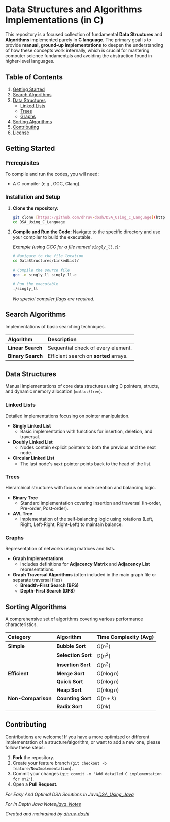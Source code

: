 # Data Structures and Algorithms Implementations (in C)

This repository is a focused collection of fundamental **Data Structures** and **Algorithms** implemented purely in **C language**. The primary goal is to provide **manual, ground-up implementations** to deepen the understanding of how these concepts work internally, which is crucial for mastering computer science fundamentals and avoiding the abstraction found in higher-level languages.

## Table of Contents

1.  [Getting Started](https://www.google.com/search?q=%23getting-started)
2.  [Search Algorithms](https://www.google.com/search?q=%23search-algorithms)
3.  [Data Structures](https://www.google.com/search?q=%23data-structures)
      * [Linked Lists](https://www.google.com/search?q=%23linked-lists)
      * [Trees](https://www.google.com/search?q=%23trees)
      * [Graphs](https://www.google.com/search?q=%23graphs)
4.  [Sorting Algorithms](https://www.google.com/search?q=%23sorting-algorithms)
5.  [Contributing](https://www.google.com/search?q=%23contributing)
6.  [License](https://www.google.com/search?q=%23license)

## Getting Started

### Prerequisites

To compile and run the codes, you will need:

  * A C compiler (e.g., GCC, Clang).

### Installation and Setup

1.  **Clone the repository:**

    ```bash
    git clone [https://github.com/dhruv-dosh/DSA_Using_C_Language](https://github.com/dhruv-dosh/DSA_Using_C_Language)
    cd DSA_Using_C_Language
    ```

2.  **Compile and Run the Code:**
    Navigate to the specific directory and use your compiler to build the executable.

    *Example (using GCC for a file named `singly_ll.c`):*

    ```bash
    # Navigate to the file location
    cd DataStructures/LinkedList/

    # Compile the source file
    gcc -o singly_ll singly_ll.c

    # Run the executable
    ./singly_ll
    ```

    *No special compiler flags are required.*

## Search Algorithms

Implementations of basic searching techniques.

| Algorithm | Description |
| :--- | :--- |
| **Linear Search** | Sequential check of every element. |
| **Binary Search** | Efficient search on **sorted** arrays. |

## Data Structures

Manual implementations of core data structures using C pointers, structs, and dynamic memory allocation (`malloc`/`free`).

### Linked Lists

Detailed implementations focusing on pointer manipulation.

  * **Singly Linked List**
      * Basic implementation with functions for insertion, deletion, and traversal.
  * **Doubly Linked List**
      * Nodes contain explicit pointers to both the previous and the next node.
  * **Circular Linked List**
      * The last node's `next` pointer points back to the head of the list.

### Trees

Hierarchical structures with focus on node creation and balancing logic.

  * **Binary Tree** 
      * Standard implementation covering insertion and traversal (In-order, Pre-order, Post-order).
  * **AVL Tree**
      * Implementation of the self-balancing logic using rotations (Left, Right, Left-Right, Right-Left) to maintain balance.

### Graphs

Representation of networks using matrices and lists.

  * **Graph Implementations**
      * Includes definitions for **Adjacency Matrix** and **Adjacency List** representations.
  * **Graph Traversal Algorithms** (often included in the main graph file or separate traversal files)
      * **Breadth-First Search (BFS)**
      * **Depth-First Search (DFS)**

## Sorting Algorithms

A comprehensive set of algorithms covering various performance characteristics.

| Category | Algorithm | Time Complexity (Avg) |
| :--- | :--- | :--- |
| **Simple** | **Bubble Sort** | $O(n^2)$ |
| | **Selection Sort** | $O(n^2)$ |
| | **Insertion Sort** | $O(n^2)$ |
| **Efficient** | **Merge Sort** | $O(n \log n)$ |
| | **Quick Sort** | $O(n \log n)$ |
| | **Heap Sort** | $O(n \log n)$ |
| **Non-Comparison** | **Counting Sort** | $O(n+k)$ |
| | **Radix Sort** | $O(nk)$ |

## Contributing

Contributions are welcome\! If you have a more optimized or different implementation of a structure/algorithm, or want to add a new one, please follow these steps:

1.  **Fork** the repository.
2.  Create your feature branch (`git checkout -b feature/NewImplementation`).
3.  Commit your changes (`git commit -m 'Add detailed C implementation for XYZ'`).
4.  Open a **Pull Request**.


 *For Easy And Optimal DSA Solutions In Java[DSA_Using_Java](https://github.com/dhruv-dosh/LeetCode_Solutions_In_JAVA)* 
 
 *For In Depth Java Notes[Java_Notes](https://github.com/dhruv-dosh/Java_In_Depth_Notes)*
 

*Created and maintained by [dhruv-doshi](https://github.com/dhruv-dosh)*
